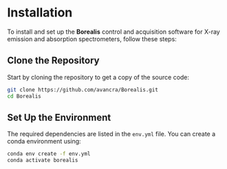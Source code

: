 # Installation

To install and set up the **Borealis** control and acquisition software for X-ray emission and absorption spectrometers, follow these steps:

## Clone the Repository

Start by cloning the repository to get a copy of the source code:

```bash
git clone https://github.com/avancra/Borealis.git
cd Borealis
```

## Set Up the Environment

The required dependencies are listed in the `env.yml` file. 
You can create a conda environment using:

```bash
conda env create -f env.yml
conda activate borealis
```
